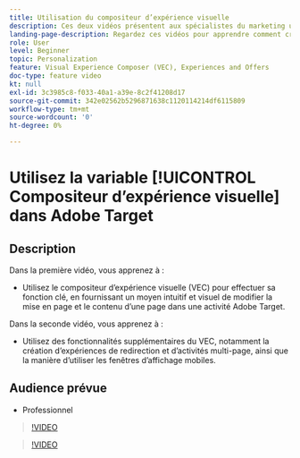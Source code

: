```yaml
---
title: Utilisation du compositeur d’expérience visuelle
description: Ces deux vidéos présentent aux spécialistes du marketing un aperçu du compositeur dʼexpérience visuelle (VEC) dʼAdobe Target. Regardez ces vidéos pour apprendre comment créer des activités à lʼaide du compositeur dʼexpérience visuelle.
landing-page-description: Regardez ces vidéos pour apprendre comment créer des activités à lʼaide du compositeur dʼexpérience visuelle (VEC).
role: User
level: Beginner
topic: Personalization
feature: Visual Experience Composer (VEC), Experiences and Offers
doc-type: feature video
kt: null
exl-id: 3c3985c8-f033-40a1-a39e-8c2f41208d17
source-git-commit: 342e02562b5296871638c1120114214df6115809
workflow-type: tm+mt
source-wordcount: '0'
ht-degree: 0%

---
```


# Utilisez la variable [!UICONTROL Compositeur d’expérience visuelle] dans Adobe Target

## Description

Dans la première vidéo, vous apprenez à :

* Utilisez le compositeur d’expérience visuelle (VEC) pour effectuer sa fonction clé, en fournissant un moyen intuitif et visuel de modifier la mise en page et le contenu d’une page dans une activité Adobe Target.

Dans la seconde vidéo, vous apprenez à :

* Utilisez des fonctionnalités supplémentaires du VEC, notamment la création d’expériences de redirection et d’activités multi-page, ainsi que la manière d’utiliser les fenêtres d’affichage mobiles.

## Audience prévue

* Professionnel

>[!VIDEO](https://video.tv.adobe.com/v/17399/?quality=12)

>[!VIDEO](https://video.tv.adobe.com/v/17401/?quality=12)
